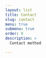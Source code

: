 ```yaml
---
layout: list
title: Contact
slug: contact
menu: true
submenu: true
order: 8
description: >
  Contact method

---
```

